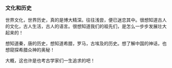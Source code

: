 ### 文化和历史

世界文化，世界历史，真的是博大精深。往往浅尝，便已迷恋其中。很想知道古人的文化，古人生活，古人的语言。很想知道我们的祖先们，是怎么一步步发展壮大起来的！

想知道秦，唐的历史，想知道希腊，罗马，古埃及的历史。想了解中国的神话，也想窥探希腊众神的奥秘！

大概，这也许是也考古学家们一生追求的吧！